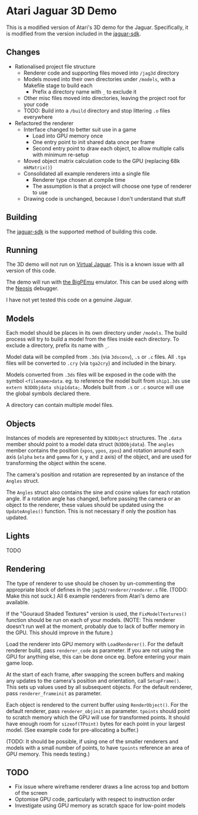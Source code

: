 # Atari Jaguar 3D Demo

This is a modified version of Atari's 3D demo for the Jaguar. Specifically, it is modified from the version included in the [jaguar-sdk](https://github.com/cubanismo/jaguar-sdk).

## Changes

- Rationalised project file structure
    - Renderer code and supporting files moved into `/jag3d` directory
    - Models moved into their own directories under `/models`, with a Makefile stage to build each
        - Prefix a directory name with `_` to exclude it
    - Other misc files moved into directories, leaving the project root for your code
    - TODO: Build into a `/build` directory and stop littering `.o` files everywhere
- Refactored the renderer
    - Interface changed to better suit use in a game
        - Load into GPU memory once
        - One entry point to init shared data once per frame
        - Second entry point to draw each object, to allow multiple calls with minimum re-setup
    - Moved object matrix calculation code to the GPU (replacing 68k `mkMatrix()`)
    - Consolidated all example renderers into a single file
        - Renderer type chosen at compile time
        - The assumption is that a project will choose one type of renderer to use
    - Drawing code is unchanged, because I don't understand that stuff

## Building

The [jaguar-sdk](https://github.com/cubanismo/jaguar-sdk) is the supported method of building this code.

## Running

The 3D demo will not run on [Virtual Jaguar](https://icculus.org/virtualjaguar/). This is a known issue with all version of this code.

The demo will run with [the BigPEmu](https://www.richwhitehouse.com/jaguar/) emulator. This can be used along with the [Neosis](https://richwhitehouse.com/index.php?content=inc_projects.php&showproject=91) debugger.

I have not yet tested this code on a genuine Jaguar.

## Models

Each model should be places in its own directory under `/models`. The build process will try to build a model from the files inside each directory. To exclude a directory, prefix its name with `_`.

Model data will be compiled from `.3ds` (via `3dsconv`), `.s` or `.c` files. All `.tga` files will be converted to `.cry` (via `tga2cry`) and included in the binary.

Models converted from `.3ds` files will be exposed in the code with the symbol `<filename>data`. eg. to reference the model built from `ship1.3ds` use `extern N3DObjdata ship1data;`. Models built from `.s` or `.c` source will use the global symbols declared there.

A directory can contain multiple model files.

## Objects

Instances of models are represented by `N3DObject` structures. The `.data` member should point to a model data struct (`N3DObjdata`). The `angles` member contains the position (`xpos`, `ypos`, `zpos`) and rotation around each axis (`alpha` `beta` and `gamma` for x, y and z axis) of the object, and are used for transforming the object within the scene.

The camera's position and rotation are represented by an instance of the `Angles` struct.

The `Angles` struct also contains the sine and cosine values for each rotation angle. If a rotation angle has changed, before passing the camera or an object to the renderer, these values should be updated using the `UpdateAngles()` function. This is not necessary if only the position has updated.

## Lights

TODO

## Rendering

The type of renderer to use should be chosen by un-commenting the appropriate block of defines in the `jag3d/renderer/renderer.s` file. (TODO: Make this not suck.) All 6 example renderers from Atari's demo are available.

If the "Gouraud Shaded Textures" version is used, the `FixModelTextures()` function should be run on each of your models. (NOTE: This renderer doesn't run well at the moment, probably due to lack of buffer memory in the GPU. This should improve in the future.)

Load the renderer into GPU memory with `LoadRenderer()`. For the default renderer build, pass `renderer_code` as parameter. If you are not using the GPU for anything else, this can be done once eg. before entering your main game loop.

At the start of each frame, after swapping the screen buffers and making any updates to the camera's position and orientation, call `SetupFrame()`. This sets up values used by all subsequent objects. For the default renderer, pass `renderer_frameinit` as parameter.

Each object is rendered to the current buffer using `RenderObject()`. For the default renderer, pass `renderer_objinit` as parameter. `tpoints` should point to scratch memory which the GPU will use for transformed points. It should have enough room for `sizeof(TPoint)` bytes for each point in your largest model. (See example code for pre-allocating a buffer.)

(TODO: It should be possible, if using one of the smaller renderers and models with a small number of points, to have `tpoints` reference an area of GPU memory. This needs testing.)

## TODO

- Fix issue where wireframe renderer draws a line across top and bottom of the screen
- Optomise GPU code, particularly with respect to instruction order
- Investigate using GPU memory as scratch space for low-point models

